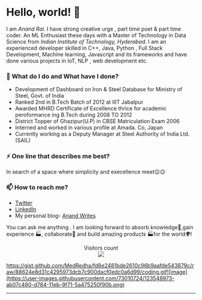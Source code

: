# Hello, world! 👋

I am _Anand Rai_. I have strong creative urge , part time poet & part time coder. An ML Enthusiast these days with a  Master of Technology  in Data Science from _Indian Institute of Technology, Hyderabad_. I am an experienced developer skilled in C++, Java, Python , Full Stack Development, Machine learning,  Javascript and its frameworks and have done various projects in IoT, NLP , web development etc.


### 🌱 What do I do and What have I done? 

- Development of Dashboard on Iron & Steel Database for Ministry of Steel, Govt. of India
- Ranked 2nd in B.Tech Batch of 2012 at IIIT Jabalpur  
- Awarded MHRD Certificate of Excellence thrice for academic peroformance ing B.Tech during 2008 TO 2012 
- District Topper of Ghazipur(U.P) in CBSE Matriculation Exam 2006
- Interned and worked in various profile at Amada. Co, Japan
- Currently working as a Deputy Manager at Steel Authority of India Ltd.(SAIL) 


### ⚡ One line that describes me best? 
In search of a space where simplicity and execellence meet😉😉

### 📫 How to reach me?
- [Twitter](https://twitter.com/anand_jpc) 
- [LinkedIn](https://in.linkedin.com/in/anand-rai-b4b25a19) 
- My personal blog- [Anand Writes](https://raianand1991.github.io/)


You can ask me anything . I am looking forward to absorb knowledge🧠,gain experience 🏭, collaborate🤝 and build amazing products 🏭for the world🌍!


<p align="center"> 
  Visitors count<br>
  <img src="https://profile-counter.glitch.me/raianand1991/count.svg" />
</p>

https://gist.github.com/MedRedha/fd8e2481bde2610c96b9aafde543879c/raw/88624e8d31c4295973dcb7c900dacf0edc0a6d99/coding.gif![image](https://user-images.githubusercontent.com/73010724/123548973-ab07c480-d784-11eb-9f71-5a475250f90b.png)


***


<!---

- 👋 Hi, I’m Anand Rai
- 👀 I’m interested in ...
- 🌱 I’m currently learning ...
- 💞️ I’m looking to collaborate on ...
- 📫 How to reach me ...

--->

<!---
raianand1991/raianand1991 is a ✨ special ✨ repository because its `README.md` (this file) appears on your GitHub profile.
You can click the Preview link to take a look at your changes.
--->
